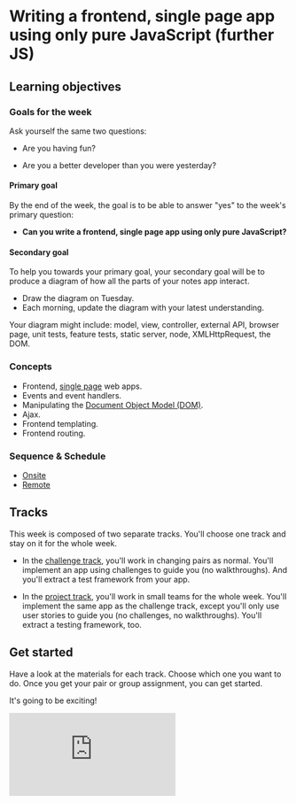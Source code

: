 # Writing a frontend, single page app using only pure JavaScript (further JS)

## Learning objectives

### Goals for the week

Ask yourself the same two questions:

* Are you having fun?

* Are you a better developer than you were yesterday?

#### Primary goal

By the end of the week, the goal is to be able to answer "yes" to the week's primary question:

* **Can you write a frontend, single page app using only pure JavaScript?**

#### Secondary goal

To help you towards your primary goal, your secondary goal will be to produce a diagram of how all the parts of your notes app interact.

* Draw the diagram on Tuesday.
* Each morning, update the diagram with your latest understanding.

Your diagram might include: model, view, controller, external API, browser page, unit tests, feature tests, static server, node, XMLHttpRequest, the DOM.

### Concepts

* Frontend, [single page](https://msdn.microsoft.com/en-gb/magazine/dn463786.aspx) web apps.
* Events and event handlers.
* Manipulating the [Document Object Model (DOM)](https://developer.mozilla.org/en-US/docs/Web/API/Document_Object_Model/Introduction).
* Ajax.
* Frontend templating.
* Frontend routing.

### Sequence & Schedule
* [Onsite](../sequence/onsite/week07.md)
* [Remote](../sequence/remote/week07.md)

## Tracks

This week is composed of two separate tracks.  You'll choose one track and stay on it for the whole week.

* In the [challenge track](00_challenge_track.md), you'll work in changing pairs as normal.  You'll implement an app using challenges to guide you (no walkthroughs). And you'll extract a test framework from your app.

* In the [project track](project_track.md), you'll work in small teams for the whole week.  You'll implement the same app as the challenge track, except you'll only use user stories to guide you (no challenges, no walkthroughs). You'll extract a testing framework, too.

## Get started

Have a look at the materials for each track.  Choose which one you want to do.  Once you get your pair or group assignment, you can get started.

It's going to be exciting!


![Tracking pixel](https://githubanalytics.herokuapp.com/course/further_javascript/README.md)
